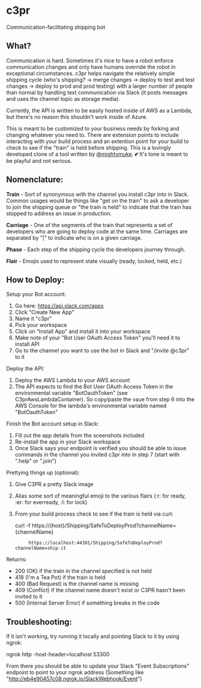 # c3pr
Communication-facilitating shipping bot

## What?
Communication is hard.  Sometimes it's nice to have a robot enforce communication changes and only have humans override the robot in exceptional circumstances.  c3pr helps navigate the relatively simple shipping cycle (who's shipping? -> merge changes -> deploy to test and test changes -> deploy to prod and prod testing) with a larger number of people than normal by handling text communication via Slack (it posts messages and uses the channel topic as storage media).

Currently, the API is written to be easily hosted inside of AWS as a Lambda, but there's no reason this shouldn't work inside of Azure. 

This is meant to be customized to your business needs by forking and changing whatever you need to.  There are extension points to include interacting with your build process and an extention point for your build to check to see if the "train" is held before shipping.  This is a lovingly developed clone of a tool written by [@mightymuke](https://github.com/mightymuke). 💕
It's tone is meant to be playful and not serious.

## Nomenclature:
__Train__ - Sort of synonymous with the channel you install c3pr into in Slack.  Common usages would be things like "get on the train" to ask a developer to join the shipping queue or "the train is held" to indicate that the train has stopped to address an issue in production.

__Carriage__ - One of the segments of the train that represents a set of developers who are going to deploy code at the same time.  Carriages are separated by "|" to indicate who is on a given carriage.

__Phase__ - Each step of the shipping cycle the developers journey through.

__Flair__ - Emojis used to represent state visually (ready, locked, held, etc.)

## How to Deploy:
Setup your Bot account:
1.  Go here: https://api.slack.com/apps
1.  Click "Create New App"
1.  Name it "c3pr"
1.  Pick your workspace
1.  Click on "Install App" and install it into your workspace
1.  Make note of your "Bot User OAuth Access Token" you'll need it to install API
1.  Go to the channel you want to use the bot in Slack and "/invite @c3pr" to it

Deploy the API:
1.  Deploy the AWS Lambda to your AWS account
1.  The API expects to find the Bot User OAuth Access Token in the environmental variable "BotOauthToken" (see C3prAwsLambdaContainer).
    So copy/paste the vaue from step 6 into the AWS Console for the lambda's environmental variable named "BotOauthToken"


Finish the Bot account setup in Slack:
1. Fill out the app details from the sceenshots included
1. Re-install the app in your Slack workspace
1. Once Slack says your endpoint is verified you should be able to issue commands in the channel you invited c3pr into in step 7 
    (start with ".help" or ".join")

Prettying things up (optional):
1. Give C3PR a pretty Slack image
1. Alias some sort of meaningful emoji to the various flairs (:r: for ready, :er: for everready, :l: for lock)
1. From your build process check to see if the train is held via curl:

    curl -f https://{host}/Shipping/SafeToDeployProd?channelName={channelName}

            https://localhost:44301/Shipping/SafeToDeployProd?channelName=ship-it

Returns:
* 200 (OK) if the train in the channel specified is not held 
* 418 (I'm a Tea Pot) if the train is held
* 400 (Bad Request) is the channel name is missing
* 409 (Conflict) if the channel name doesn't exist or C3PR hasn't been invited to it
* 500 (Internal Server Error) if something breaks in the code

## Troubleshooting:
If it isn't working, try running it locally and pointing Slack to it by using ngrok:

ngrok http -host-header=localhost 53300

From there you should be able to update your Slack "Event Subscriptions" endpoint to point to your ngrok address
(Something like "http://eb4e90457c08.ngrok.io/SlackWebhook/Event")
